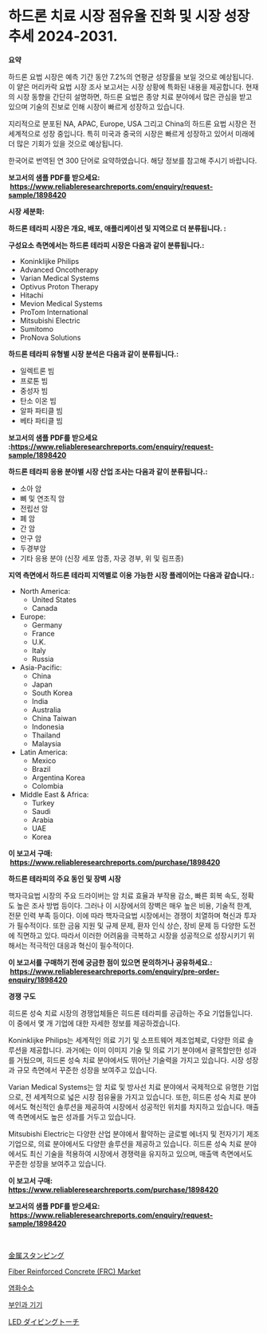 <p><h1>하드론 치료 시장 점유율 진화 및 시장 성장 추세 2024-2031.</h1></p><p><strong>요약</strong></p>
<p><p>하드론 요법 시장은 예측 기간 동안 7.2%의 연평균 성장률을 보일 것으로 예상됩니다. 이 얕은 머리카락 요법 시장 조사 보고서는 시장 상황에 특화된 내용을 제공합니다. 현재의 시장 동향을 간단히 설명하면, 하드론 요법은 종양 치료 분야에서 많은 관심을 받고 있으며 기술의 진보로 인해 시장이 빠르게 성장하고 있습니다. </p><p>지리적으로 분포된 NA, APAC, Europe, USA 그리고 China의 하드론 요법 시장은 전 세계적으로 성장 중입니다. 특히 미국과 중국의 시장은 빠르게 성장하고 있어서 미래에 더 많은 기회가 있을 것으로 예상됩니다. </p><p>한국어로 번역된 연 300 단어로 요약하였습니다. 해당 정보를 참고해 주시기 바랍니다.</p></p>
<p><strong>보고서의 샘플 PDF를 받으세요: &nbsp;<a href="https://www.reliableresearchreports.com/enquiry/request-sample/1898420">https://www.reliableresearchreports.com/enquiry/request-sample/1898420</a></strong></p>
<p><strong>시장 세분화:</strong></p>
<p><strong> 하드론 테라피 시장은 개요, 배포, 애플리케이션 및 지역으로 더 분류됩니다. :</strong></p>
<p><strong>구성요소 측면에서는 하드론 테라피 시장은 다음과 같이 분류됩니다.:</strong></p>
<p><ul><li>Koninklijke Philips</li><li>Advanced Oncotherapy</li><li>Varian Medical Systems</li><li>Optivus Proton Therapy</li><li>Hitachi</li><li>Mevion Medical Systems</li><li>ProTom International</li><li>Mitsubishi Electric</li><li>Sumitomo</li><li>ProNova Solutions</li></ul></p>
<p><strong> 하드론 테라피 유형별 시장 분석은 다음과 같이 분류됩니다.:</strong></p>
<p><ul><li>일렉트론 빔</li><li>프로톤 빔</li><li>중성자 빔</li><li>탄소 이온 빔</li><li>알파 파티클 빔</li><li>베타 파티클 빔</li></ul></p>
<p><strong>보고서의 샘플 PDF를 받으세요 :<a href="https://www.reliableresearchreports.com/enquiry/request-sample/1898420">https://www.reliableresearchreports.com/enquiry/request-sample/1898420</a></strong></p>
<p><strong> 하드론 테라피 응용 분야별 시장 산업 조사는 다음과 같이 분류됩니다.:</strong></p>
<p><ul><li>소아 암</li><li>뼈 및 연조직 암</li><li>전립선 암</li><li>폐 암</li><li>간 암</li><li>안구 암</li><li>두경부암</li><li>기타 응용 분야 (신장 세포 암종, 자궁 경부, 위 및 림프종)</li></ul></p>
<p><strong>지역 측면에서 하드론 테라피 지역별로 이용 가능한 시장 플레이어는 다음과 같습니다.:</strong></p>
<p><ul>
    <li>
        North America:
        <ul>
            <li>United States</li>
            <li>Canada</li>
        </ul>
    </li>
    <li>
        Europe:
        <ul>
            <li>Germany</li>
            <li>France</li>
            <li>U.K.</li>
            <li>Italy</li>
            <li>Russia</li>
        </ul>
    </li>
    <li>
        Asia-Pacific:
        <ul>
            <li>China</li>
            <li>Japan</li>
            <li>South Korea</li>
            <li>India</li>
            <li>Australia</li>
            <li>China Taiwan</li>
            <li>Indonesia</li>
            <li>Thailand</li>
            <li>Malaysia</li>
        </ul>
    </li>
    <li>
        Latin America:
        <ul>
            <li>Mexico</li>
            <li>Brazil</li>
            <li>Argentina Korea</li>
            <li>Colombia</li>
        </ul>
    </li>
    <li>
        Middle East & Africa:
        <ul>
            <li>Turkey</li>
            <li>Saudi</li>
            <li>Arabia</li>
            <li>UAE</li>
            <li>Korea</li>
        </ul>
    </li>
    </ul></p>
<p><strong>이 보고서 구매: &nbsp;<a href="https://www.reliableresearchreports.com/purchase/1898420">https://www.reliableresearchreports.com/purchase/1898420</a></strong></p>
<p><strong>하드론 테라피의 주요 동인 및 장벽 시장</strong></p>
<p><p>핵자극요법 시장의 주요 드라이버는 암 치료 효율과 부작용 감소, 빠른 회복 속도, 정확도 높은 조사 방법 등이다. 그러나 이 시장에서의 장벽은 매우 높은 비용, 기술적 한계, 전문 인력 부족 등이다. 이에 따라 핵자극요법 시장에서는 경쟁이 치열하며 혁신과 투자가 필수적이다. 또한 금융 지원 및 규제 문제, 환자 인식 상슨, 장비 문제 등 다양한 도전에 직면하고 있다. 따라서 이러한 어려움을 극복하고 시장을 성공적으로 성장시키기 위해서는 적극적인 대응과 혁신이 필수적이다.</p></p>
<p><strong>이 보고서를 구매하기 전에 궁금한 점이 있으면 문의하거나 공유하세요.: &nbsp;<a href="https://www.reliableresearchreports.com/enquiry/pre-order-enquiry/1898420">https://www.reliableresearchreports.com/enquiry/pre-order-enquiry/1898420</a></strong></p>
<p><strong>경쟁 구도</strong></p>
<p><p>히드론 성숙 치료 시장의 경쟁업체들은 히드론 테라피를 공급하는 주요 기업들입니다. 이 중에서 몇 개 기업에 대한 자세한 정보를 제공하겠습니다.</p><p>Koninklijke Philips는 세계적인 의료 기기 및 소프트웨어 제조업체로, 다양한 의료 솔루션을 제공합니다. 과거에는 이미 이미지 기술 및 의료 기기 분야에서 괄목할만한 성과를 거뒀으며, 히드론 성숙 치료 분야에서도 뛰어난 기술력을 가지고 있습니다. 시장 성장과 규모 측면에서 꾸준한 성장을 보여주고 있습니다.</p><p>Varian Medical Systems는 암 치료 및 방사선 치료 분야에서 국제적으로 유명한 기업으로, 전 세계적으로 넓은 시장 점유율을 가지고 있습니다. 또한, 히드론 성숙 치료 분야에서도 혁신적인 솔루션을 제공하여 시장에서 성공적인 위치를 차지하고 있습니다. 매출액 측면에서도 높은 성과를 거두고 있습니다.</p><p>Mitsubishi Electric는 다양한 산업 분야에서 활약하는 글로벌 에너지 및 전자기기 제조 기업으로, 의료 분야에서도 다양한 솔루션을 제공하고 있습니다. 히드론 성숙 치료 분야에서도 최신 기술을 적용하여 시장에서 경쟁력을 유지하고 있으며, 매출액 측면에서도 꾸준한 성장을 보여주고 있습니다.</p></p>
<p><strong>이 보고서 구매: &nbsp; <a href="https://www.reliableresearchreports.com/purchase/1898420">https://www.reliableresearchreports.com/purchase/1898420</a></strong></p>
<p><strong>보고서의 샘플 PDF를 받으세요: &nbsp;<a href="https://www.reliableresearchreports.com/enquiry/request-sample/1898420">https://www.reliableresearchreports.com/enquiry/request-sample/1898420</a></strong><strong></strong></p>
<p>&nbsp;</p>
<p><p><a href="https://github.com/oafhukehf4709715/Market-Research-Report-List-1/blob/main/6153400194488.md">金属スタンピング</a></p><p><a href="https://github.com/WillieWoodard/Market-Research-Report-List-3/blob/main/fiber-reinforced-concrete-frc-market.md">Fiber Reinforced Concrete (FRC) Market</a></p><p><a href="https://medium.com/@robertojones8678/%EC%88%98%EC%86%8C-%EC%97%BC%ED%99%94%EB%AC%BC-%EC%8B%9C%EC%9E%A5-%EC%A1%B0%EC%82%AC-%EB%B3%B4%EA%B3%A0%EC%84%9C-%EA%B7%B8-%EC%97%AD%EC%82%AC-%EB%B0%8F-2024%EB%85%84%EB%B6%80%ED%84%B0-2031%EB%85%84%EA%B9%8C%EC%A7%80%EC%9D%98-%EC%98%88%EC%B8%A1-3242ebc51c2d">염화수소</a></p><p><a href="https://github.com/vseigx30c9a1j/Market-Research-Report-List-1/blob/main/2945529194211.md">부인과 기기</a></p><p><a href="https://medium.com/@colbu56546/led%E3%83%80%E3%82%A4%E3%83%93%E3%83%B3%E3%82%B0%E3%83%88%E3%83%BC%E3%83%81%E5%B8%82%E5%A0%B4-%E3%82%BF%E3%82%A4%E3%83%97-%E3%82%A2%E3%83%97%E3%83%AA%E3%82%B1%E3%83%BC%E3%82%B7%E3%83%A7%E3%83%B3-%E5%9C%B0%E7%90%86%E3%81%AB%E3%82%88%E3%82%8B%E5%8C%85%E6%8B%AC%E7%9A%84%E8%A9%95%E4%BE%A1-5f13d6fbd677">LED ダイビングトーチ</a></p></p>